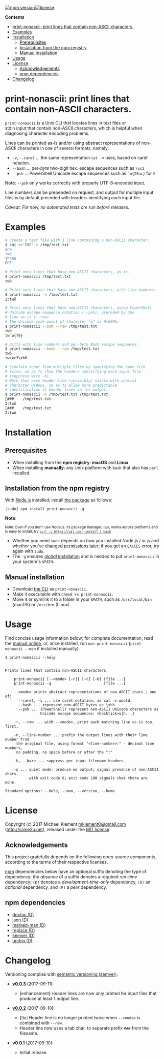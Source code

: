 [![npm version](https://img.shields.io/npm/v/print-nonascii.svg)](https://npmjs.com/package/print-nonascii)[![license](https://img.shields.io/badge/license-MIT-blue.svg)](https://github.com/mklement0/print-nonascii/blob/master/LICENSE.md)

<!-- START doctoc generated TOC please keep comment here to allow auto update -->
<!-- DON'T EDIT THIS SECTION, INSTEAD RE-RUN doctoc TO UPDATE -->

**Contents**

- [print-nonascii: print lines that contain non-ASCII characters.](#print-nonascii-print-lines-that-contain-non-ascii-characters)
- [Examples](#examples)
- [Installation](#installation)
  - [Prerequisites](#prerequisites)
  - [Installation from the npm registry](#installation-from-the-npm-registry)
  - [Manual installation](#manual-installation)
- [Usage](#usage)
- [License](#license)
  - [Acknowledgements](#acknowledgements)
  - [npm dependencies](#npm-dependencies)
- [Changelog](#changelog)

<!-- END doctoc generated TOC please keep comment here to allow auto update -->

# print-nonascii: print lines that contain non-ASCII characters.

`print-nonascii` is a Unix CLI that locates lines in text files or   
stdin input that contain non-ASCII characters, which is helpful when  
diagnosing character encoding problems.

Lines can be printed as-is and/or using abstract representations of non-ASCII
characters in one of several formats; namely:

* `-v`, `--caret` ... the same representation `cat -v` uses, based on caret notation.
* `--bash` ... per-_byte_ two-digit hex. escape sequences such as `\xc3`
* `--psh` ... PowerShell Unicode escape sequences such as `` `u{20ac} `` for `€`

Note: `--psh` only works correctly with properly UTF-8-encoded input.

Line numbers can be prepended on request, and output for multiple input
files is by default preceded with headers identifying each input file.

_Caveat: For now, no automated tests are run before releases._

# Examples

```sh
# Create a test file with 1 line containing a non-ASCII character.
$ cat <<'EOF' > /tmp/test.txt
one
twö
three
EOF

# Print only lines that have non-ASCII characters, as-is.
$ print-nonascii /tmp/test.txt
twö

# Print only lines that have non-ASCII characters, with line numbers:
$ print-nonascii -n /tmp/test.txt
2:twö

# Print only lines that have non-ASCII characters, using PowerShell 
# Unicode escape-sequence notation (--psh), preceded by the 
# line as-is (--raw).
# The Unicode code point of character "ö" is U+00F6:
$ print-nonascii --psh --raw /tmp/test.txt
twö
tw`u{f6}

# Ditto with line numbers and per-byte Bash escape sequences:
$ print-nonascii --bash --raw /tmp/test.txt
twö
tw\xc3\xb6

# Simulate input from multiple files by specifying the same file
# twice, so as to show the headers identifying each input file 
# (suppress with -b).
# Note that each header line (invisibly) starts with control 
# character U+0001, so as to allow more predictable
# identification of header lines in the output.
$ print-nonascii -n /tmp/test.txt /tmp/test.txt 
###	/tmp/test.txt
2:twö
###	/tmp/test.txt
2:twö
```

# Installation

## Prerequisites

* When installing from the **npm registry**: **macOS** and **Linux**
* When installing **manually**: any Unix platform with `bash` that also has `perl` installed.

## Installation from the npm registry

With [Node.js](http://nodejs.org/) installed, install [the package](https://www.npmjs.com/package/print-nonascii) as follows:

    [sudo] npm install print-nonascii -g

**Note**:

<sup>Note: Even if you don't use Node.js, its package manager, `npm`, works across platforms and is easy to install; try [`curl -L https://git.io/n-install | bash`](https://github.com/mklement0/n-install)</sup>

* Whether you need `sudo` depends on how you installed Node.js / io.js and whether you've [changed permissions later](https://docs.npmjs.com/getting-started/fixing-npm-permissions); if you get an `EACCES` error, try again with `sudo`.
* The `-g` ensures [_global_ installation](https://docs.npmjs.com/getting-started/installing-npm-packages-globally) and is needed to put `print-nonascii` in your system's `$PATH`.

## Manual installation

* Download [the CLI](https://raw.githubusercontent.com/mklement0/print-nonascii/stable/bin/print-nonascii) as `print-nonascii`.
* Make it executable with `chmod +x print-nonascii`.
* Move it or symlink it to a folder in your `$PATH`, such as `/usr/local/bin` (macOS) or `/usr/bin` (Linux).

# Usage

Find concise usage information below; for complete documentation, read the [manual online](doc/print-nonascii.md), or, once installed, run `man print-nonascii` (`print-nonascii --man` if installed manually).

<!-- DO NOT EDIT THE FENCED CODE BLOCK and RETAIN THIS COMMENT: The fenced code block below is updated by `make update-readme/release` with CLI usage information. -->

```nohighlight
$ print-nonascii --help


Prints lines that contain non-ASCII characters.

    print-nonascii [--<mode> [-r]] [-n] [-b] [file ...]
    print-nonascii -q                        [file ...]

    --<mode> prints abstract representations of non-ASCII chars.; one of:
      --caret, -v ... use caret notation, as cat -v would.
      --bash ... represent non-ASCII bytes as \xhh 
      --psh ... (PowerShell) represent non-ASCII Unicode characters as  
                Unicode escape sequences: <backtick>u{h...}
    
    -r, --raw ... with --<mode>, print each matching line as-is too, first.

    -n, --line-number ... prefix the output lines with their line number from  
     the original file, using format "<line-number>:" - decimal line numbers,  
     no padding, no space before or after the ":"

    -b, --bare ... suppress per-input-filename headers

    -q ... quiet mode: produce no output; signal presence of non-ASCII chars.  
           with exit code 0; exit code 100 signals that there are none.

Standard options: --help, --man, --version, --home
```

<!-- DO NOT EDIT THE NEXT CHAPTER and RETAIN THIS COMMENT: The next chapter is updated by `make update-readme/release` with the contents of 'LICENSE.md'. ALSO, LEAVE AT LEAST 1 BLANK LINE AFTER THIS COMMENT. -->

# License

Copyright (c) 2017 Michael Klement <mklement0@gmail.com> (http://same2u.net), released under the [MIT license](https://spdx.org/licenses/MIT#licenseText).

## Acknowledgements

This project gratefully depends on the following open-source components, according to the terms of their respective licenses.

[npm](https://www.npmjs.com/) dependencies below have an optional suffix denoting the type of dependency: the *absence* of a suffix denotes a required *run-time* dependency; `(D)` denotes a *development-time-only* dependency, `(O)` an *optional* dependency, and `(P)` a *peer* dependency.

<!-- DO NOT EDIT THE NEXT CHAPTER and RETAIN THIS COMMENT: The next chapter is updated by `make update-readme/release` with the dependencies from 'package.json'. ALSO, LEAVE AT LEAST 1 BLANK LINE AFTER THIS COMMENT. -->

## npm dependencies

* [doctoc (D)](https://github.com/thlorenz/doctoc#readme)
* [json (D)](https://github.com/trentm/json#readme)
* [marked-man (D)](https://github.com/kapouer/marked-man#readme)
* [replace (D)](https://github.com/harthur/replace#readme)
* [semver (D)](https://github.com/npm/node-semver#readme)
* [urchin (D)](https://github.com/tlevine/urchin#readme)

<!-- DO NOT EDIT THE NEXT CHAPTER and RETAIN THIS COMMENT: The next chapter is updated by `make update-readme/release` with the contents of 'CHANGELOG.md'. ALSO, LEAVE AT LEAST 1 BLANK LINE AFTER THIS COMMENT. -->

# Changelog

Versioning complies with [semantic versioning (semver)](http://semver.org/).

<!-- RETAIN THIS COMMENT. An entry template for a new version is automatically added each time `make version` is called. Fill in changes afterward. -->

* **[v0.0.3](https://github.com/mklement0/print-nonascii/compare/v0.0.2...v0.0.3)** (2017-09-11):
  * [enhancement] Header lines are now only printed for input files that produce at least 1 output line.

* **[v0.0.2](https://github.com/mklement0/print-nonascii/compare/v0.0.1...v0.0.2)** (2017-09-10):
  * [fix] Header line is no longer printed twice when `--<mode>` is combined with `--raw`.
  * Header line now uses a tab char. to separate prefix `###` from the filename.

* **v0.0.1** (2017-09-10):
  * Initial release.
